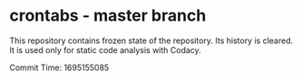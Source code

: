 # crontabs - master branch

This repository contains frozen state of the repository.
Its history is cleared. It is used only for static code
analysis with Codacy.

Commit Time: 1695155085